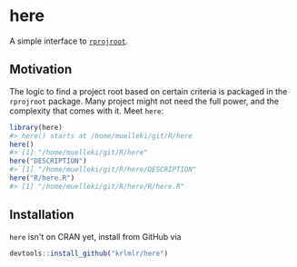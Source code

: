 
<!-- README.md is generated from README.Rmd. Please edit that file -->
here
====

A simple interface to [`rprojroot`](https://github.com/krlmlr/rprojroot).

Motivation
----------

The logic to find a project root based on certain criteria is packaged in the `rprojroot` package. Many project might not need the full power, and the complexity that comes with it. Meet `here`:

``` r
library(here)
#> here() starts at /home/muelleki/git/R/here
here()
#> [1] "/home/muelleki/git/R/here"
here("DESCRIPTION")
#> [1] "/home/muelleki/git/R/here/DESCRIPTION"
here("R/here.R")
#> [1] "/home/muelleki/git/R/here/R/here.R"
```

Installation
------------

`here` isn't on CRAN yet, install from GitHub via

``` r
devtools::install_github("krlmlr/here")
```
